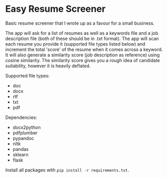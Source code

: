 # Easy Resume Screener

Basic resume screener that I wrote up as a favour for a small business.

The app will ask for a list of resumes as well as a keywords file and a job description file (both of these should be in .txt format). The app will scan each resume you provide it (supported file types listed below) and increment the total 'score' of the resume when it comes across a keyword. It will also generate a similarity score (job description as reference) using cosine similarity. The similarity score gives you a rough idea of candidate suitability, however it is heavily deflated.

Supported file types:

- doc
- docx
- rtf
- txt
- pdf

Dependencies:

- docx2python
- pdfplumber
- pypandoc
- nltk
- pandas
- sklearn
- flask

Install all packages with `pip install -r requirements.txt`.
